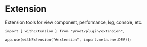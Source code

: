 # Extension

Extension tools for view component, performance, log, console, etc.

```tsx
import { withExtension } from "@root/plugin/extension";

app.use(withExtension("#extension", import.meta.env.DEV));
```